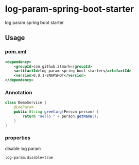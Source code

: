 # log-param-spring-boot-starter
log param spring boot starter

## Usage

### pom.xml

```xml
<dependency>
    <groupId>com.github.ztmark</groupId>
    <artifactId>log-param-spring-boot-starter</artifactId>
    <version>0.0.1-SNAPSHOT</version>
</dependency>
```

### Annotation

```java
class DemoService {
    @LogParam
    public String greeting(Person person) {
        return "Hello " + person.getName();
    }
}
```

### properties

disable log param

```properties
log-param.disable=true
```